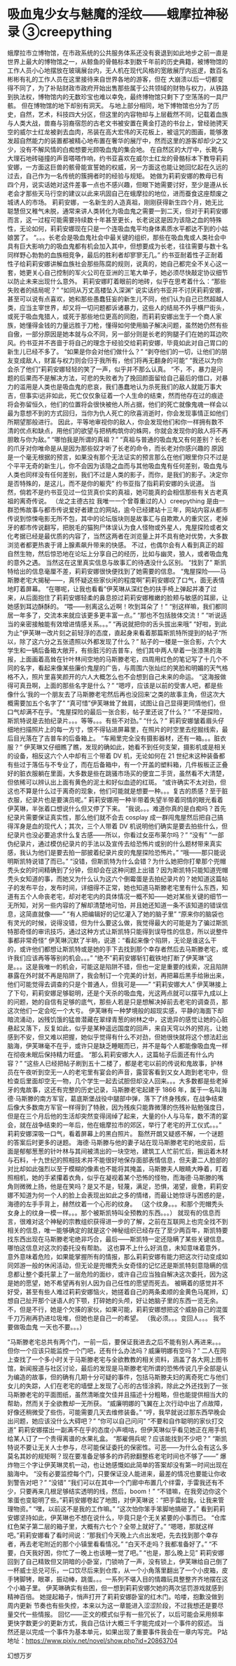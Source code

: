 # 吸血鬼少女与魅魔的淫纹——蛾摩拉神秘录 ③creepything

蛾摩拉市立博物馆，在市政系统的公共服务体系还没有衰退到如此地步之前一直是世界上最大的博物馆之一，从鲸鱼的骨骼标本到数千年前的历史典籍，被博物馆的工作人员小心地摆放在玻璃展台内，无人机在现代风格的宽敞展厅内巡逻，数百名彬彬有礼的工作人员在这里接待来自世界各地的游客，但在 大崩溃以后一切都变得不同了，为了补贴财政市政府开始出售那些属于公共领域的财物与权力，从铁路到执法权，博物馆内的无数珍宝也难以幸免，最终博物馆只剩下了空荡荡的一具尸骸。
但在博物馆的地下却别有洞天。
与地上部分相同，地下博物馆也分为了历史，自然，艺术，科技四大分区，但这里的内容物却与上层截然不同，记载着血族与人类大战，兽裔与羽裔宿怨的古老文书被安置在黄金打造的书台上，曾经驰骋天空的威尔士红龙被剥去血肉，吊装在高大宏伟的天花板上，被诅咒的图画，能够激发超自然能力的装置都被精心地布置在奢华的展厅中，然而这里的游客却却少之又少，没有不解风情的白痴想要光顾吸血鬼的集会地。
在自然区的大厅中，长靴与大理石地砖碰撞的声音嗒嗒作响，约书亚喜欢在威尔士红龙的骨骼标本下教导莉莉安娜，一方面这巨兽的骸骨能宣誓她的权威，另一方面这也能让她回忆起在久远的过去，自己作为一名传统的簇拥者时的经验与规矩。
她做为莉莉安娜的教母已有四个月，说实话她对这件差事一点也不感兴趣，但眼下她需要讨好，至少是遵从长老会才那些天马行空的建议以此来巩固自己在蛾摩拉的地位，进而蚕食这座颓废之城诱人的市场。
莉莉安娜，一名新生的人造真祖，刚刚获得新生四个月，她无比聪慧但又稚气未脱，通常来讲人类转化为吸血鬼之需要一到二天，但对于莉莉安娜而言，这一过程可能需要持续数十年甚至更长，长老说这是因为该隐之血的特殊性，无论如何，莉莉安娜现在只是一个连吸血鬼平均身体素质水平都达不到的小姑娘罢了。
“。。。长老会是吸血鬼社会中最关键的组织，那些在吸血鬼或人类社会中具有巨大影响力的吸血鬼都有机会加入其中，但想要成为长老，往往需要与数十名同样野心勃勃的血族相竞争，最后的胜利者却寥寥无几。”
约书亚耐着性子正耐着性子给莉莉安娜讲解血族社会那些陈腐的规则，说真的，她自己都完全不关心这一套，她更关心自己控制的军火公司在亚洲的三笔大单子，她必须尽快敲定协议细节以防止未来出现什么意外。
莉莉安娜盯着眼前的地砖，似乎在思考着什么：“那些失败者的结局呢？”
“如同从万丈高楼坠入深渊”
说实话约书亚并不讨厌莉莉安娜，甚至可以说有点喜欢，她和那些愚蠢狂妄的新生儿不同，他们认为自己已然超越人类，应当主宰世界，却又将一切问题都诉诸暴力，这些人的结局不外乎横尸街头，或死于吸血鬼猎人，或死于那些地位更高的同胞，而莉莉安娜出生于一个商人家族，她懂得金钱的力量远胜于刀枪，懂得如何使用脑子解决问题，虽然她仍然有些自傲，一部分原因是她本就与众不同，另一部分则是长老的狗腿子们在她的耳边吹风。约书亚并不吝啬于将自己的理念于经验交给莉莉安娜，毕竟如此对自己胃口的新生儿已经不多了。
“如果是你会对他们做什么？”
“剥夺他们的一切，让他们的朋友变成敌人，财富与权力则会归于我所有，他们将再无翻身的可能”
“我还以为你会杀了他们”莉莉安娜轻轻的笑了一声，似乎并不那么认真。
“不，不，暴力是问题的后果而不是解决方法，可悲的失败者为了挽回颜面留给自己最后的借口，对暴力的滥用是人类也是吸血鬼的悲哀，我们愚蠢地认为杀死我们的敌人就能万事大吉，但事实i远非如此，死亡仅仅象征着一个人生命的结束，然而他存在过的痕迹将会弥留恒久，他们的位置将会很快被他人所占据，他们的死亡就像鬼魂一样会以最为意想不到的方式回归，当你为仇人死亡的欣喜消逝时，你会发现事情正如他们所期望那般进行。
因此，平等地审视你的敌人，你会发现他们和你一样拥有数不清的优点和缺点，用他们的欲望与把柄构筑你的蛛网，你就会发现你的敌人将不再胆敢与你为敌。”
“哪怕我是所谓的真祖？”
“真祖与普通的吸血鬼又有何差别？长老的爪牙对你唯命是从是因为那些奴才听了长老的命令，而长老对你感兴趣的 原因是一个毫无根据的预言，如果没有那个无法证实的预言那么在他们眼里你只不过是个平平无奇的新生儿，你不会因为该隐之血而与其他吸血鬼有任何差别，吸血鬼与人类也同样没有任何差别，我们不过是人类的影子，而你，是我们的影子。决定你是否特殊的，是这儿，而不是你的躯壳”
约书亚指了指莉莉安娜的头说道。
当然，倘若不是约书亚见过一位货真价实的真祖，她可能真的会相信那些有关古老真祖的离奇传说。
（龙之主德古拉
我唯一一个曾尊重过的人）creepything 是由一群恐怖故事与都市传说爱好者建立的网站，逾今已经建站十三年，网站内容从都市传说到惊悚电影无所不包，其中的论坛版块则是故事汇与自欺欺人的重灾区，老掉牙的都市传说翻写，把脱毛的猫狗尸体误认为食人怪物或外星人，鬼屋探险或者文化考据已经是最优质的内容了，当然这两者在浏览量上并不具有绝对优势，大多数浏览者都更热衷于肾上腺素飙升带来的快感。
不过，也偶尔会有人看到真正的超自然生物，然后惊恐地在论坛上分享自己的经历，比如与幽灵，狼人，或者吸血鬼的意外之遇。
当然这在这里真实信息与故事汇的待遇没什么区别。
“找到了”
斯凯特给出的信息毫厘不差，莉莉安娜很快便找到了她需要的信息。
“鬼屋探险——马斯滕老宅大揭秘——，真怀疑这些家伙闲的程度啊”莉莉安娜叹了口气，面无表情地盯着屏幕。
“在哪呢，让我也看看”伊芙琳从深红色的扶手椅上弹起并凑了过来，从后面抱住了莉莉安娜轻柔的鼻息掠过莉莉安娜稚嫩的脸颊与敏感的耳廓，让她感到耳边酥酥的。
“喂——别离这么近啊！吹到耳朵了！”
“别这样嘛，我们都同居一年多了，交流本来就应该更多更丰富一点。”
“那也不包括肢体交流！”
“听说适当的亲密接触能有效增进情感关系。。。”
“再说就把你的舌头拔出来哦”
“好啦，到此为止”伊芙琳一改片刻之前轻浮的态度，直起身来看着那篇斯凯特所提到的帖子“所以，除了这六分之五张遗照以外都发现了什么？”
贴子的一楼是一张合影，六个大学生和一辆后备箱大敞开，有些脏污的吉普车，他们其中两人举着一张漆黑的海报，上面画着高耸在针叶林间空地的马斯滕老宅，四周用红色的笔记写了十几个不同的名字，看起来像某些廉价鬼屋的广告，与周围六张灿烂的笑脸和明媚的天气格格不入，照片里喜笑颜开的六人大概怎么也不会想到自己未来的命运。
“这海报做得可真丑啊，上面的那些名字是什么？”
“嗯哼，应该是以前的受害人吧，都是些像什么‘我的一个朋友去了马斯滕老宅然后再也没回来’之类的故事主角，但这次大概需要加五个名字了”
“真可惜”伊芙琳耸了耸肩，试图让自己显得更同情他们，但口气却满不在乎。“鬼屋探险的最后一张合影，帖子里还说了什么？”
“不是探险，斯凯特说是去拍纪录片。。。等等。。。有些不对劲。”
“什么？”
莉莉安娜皱着眉头仔细地扫描照片上的每一方寸，恨不得钻进屏幕里，在照片的时空里去挖掘线索，最后目光落在了吉普车的后备箱上。
“车厢里完全没有摄影器材，还有一箱。。。脏衣服？”
伊芙琳又仔细瞧了瞧，发现的确如此，她看不到任何支架，摄影机或是相关的设备，相反这六个人中却有三个带着 DV 机，无论如何在 21 世纪末这种装备都有些过于落伍与不专业了，而在后备箱中，有一个开盖的塑料箱，几件板板正正叠好的脏衣服躺在里面，大多数是些在跳骚市场买的便宜二手货，虽然看不大清楚，但依稀可以辨认出上面有黄色的泥土和好似血迹的红斑。
“或许确实不太对劲，但这也不算是什么过于离奇的现象，他们可能就是想要一种。。。复古的质感？至于脏衣服，纪录片也是要演员呢。”
莉莉安娜用一种半带着失望半带着同情的眼光看着伊芙琳，半张着口想说什么但又停了下来。
”我说。。。难道你真的是白痴吗？首先纪录片需要保证真实性，那么他们就不会去 cosplay 成一群闯鬼屋然后把自己搞得浑身是血的现代人；其次，三个人带着 DV 机说明他们确实是要去拍些什么，但纪录片也没必要追求什么复古感——所以，你看过女巫布莱尔吗？”
“没有”
“一部伪纪录片，通过模仿纪录片的手法以及宣传去给恐怖片或别的什么题材带来真实感，我认为他们是要去拍一部披着纪录片皮的鬼屋探险恐怖片。”
“哦——那只能说明斯凯特说错了而已。”
“没错，但斯凯特为什么会错？为什么她把你打晕那个兜帽秃头女的时间精确到了分钟，但却会在这种问题上出错？因为斯凯特只能知道兜帽秃头女知道的事，而她又为什么认为这六个倒霉蛋是去拍纪录片的？她知道这篇帖子的发布平台，发布时间，详细得不正常，她也知道马斯滕老宅里有什么东西，知道有五个人命丧老宅，却对老宅内的具体情况一概不知——她对某些关键的细节一无所知，对另一些内容的了解却清楚地可怕，并且她还知道一条不该知道的错误信息，这简直就像——”
“有人把编辑好的记忆灌入了她的脑子里”
“原来你的脑袋也有灵光的时候，说得没错，但为什么要这么做，我觉得最大的可能是为了骗过斯凯特那奇怪的审讯技巧，通过这种方式让斯凯特只能得到误导性的信息，所以说整件事都非常奇怪”
伊芙琳沉默了半晌，说道：“看起来像个陷阱，无论是谁这么干的，或许他们都想让斯凯特或是她的手下去找到那个幸存者然后去马斯滕老宅，或许我们应该再等等别的机会。。。”
“绝不”莉莉安娜斩钉截铁地打断了伊芙琳“这是。。。这是我唯一的机会，可能这是陷阱不错，但也一定是重要的线索，况且陷阱暴露在外时就不再是陷阱了，我会制订一个完美的计划，再把幕后黑手给揪出来，他们可能觉得去调查的只是个普通人，但我可是——”
“莉莉安娜大人”
伊芙琳接上了下句，莉莉安娜足够聪明，还是个天杀的吸血鬼，光这两点就可以摆平九成以上的问题，她的自信有足够的底气，那些人若是只是想解决掉前去老宅的调查员，那这次他们一定会吃一个大亏。
伊芙琳有一种梦境般的超现实感，平静的海面下却暗流涌动，凶残饥饿的猛兽潜藏在翠绿青葱的树林之中，这诡异的感觉让她的心脏悬起又落下，反复如此，似乎是某种遥远国度的回声，来自天穹以外的预兆，让她感到不安，但又难以把握，她似乎觉得有什么不对劲，但她很快就将这个想法赶出脑海，伊芙琳毫不在乎，或许只是缺乏睡眠而已，并不是每个人都能像吸血鬼一样在彻夜未眠后保持精力旺盛。
“那么莉莉安娜大人，这篇帖子后面还有什么内容？”
“这些人已经把帖子刷到五十二楼了，都是老宅以前的传说和鬼故事，护林员在午夜听到空无一人的老宅里有宴会的声音，露营客看到又女人跑到老宅中，但检查后里面却空无一物，几个学生一起去试胆但却没人回来。。。大多数都是些老掉牙的鬼故事，这还有完整的历史记录，马斯滕老宅起建于 1866 年，属于一名叫海德·马斯滕的南方军官，葛底斯堡战役中腿部中弹，落下了终身残疾，在战争结束后像大多数南方军官一样得到了特赦，因为残疾只能靠微薄的伤残补贴勉强度日，但是在三个月后他的生活却突然变得阔绰了起来，大量的仆人与马车，数不清的宴会，就在战争结束的一年后，他在蛾摩拉市的郊区，举行了老宅的开工仪式。。。”
莉莉安娜深吸一口气，看着屏幕上的黑白照片。
豁然开朗又疑惑不解，一个谜题的答案后时更多的谜题。
海德·马斯滕与他的妻子站在现马斯滕老宅的地皮前，后面是郁郁葱葱的针叶林与其间被清出的一块空地，建筑工人忙前忙后，搬运着木材与石料，十九世纪的照相技术并不能很好地保存面部表情信息，但夫妻二人脸部的对比却如此强烈以至于模糊的像素也不能将其掩盖，马斯滕夫人眼睛大睁着，盯着照相机，她的手紧攥着衣角，似乎在凝视着某个恐怖的怪物，而海德·马斯滕的嘴角则微微上扬，他是在笑吗？是又不是，轻蔑，满足，恐惧，渴望，疲惫，莉莉安娜不知道为何一个人的脸上会表现出如此之多的情绪，而最让她惊讶与困惑的是，海德的左手手背上，赫然纹着一个心形的纹身。
（这个纹身。。。和那个兜帽秃头女身上的纹身一模一样。。。那个被斯凯特叫全预教的东西。。。）
就现有的信息而言，很难对这个神秘的宗教组织获得进一步的了解，之前在互联网上也完全找不到相关的信息，唯一能够确定的就是这个神秘组织已经存在了至少两百年，斯凯特要找东西出现在马斯滕老宅绝非巧合，最后——斯凯特一定还隐瞒了某些关键信息。
哪怕这信息对这次的委托没有帮助。
这也算不上什么好消息，未知意味着意外，意外意味着危险，如果能掌握所有的情报，那么莉莉安娜有能力把这次行动变成如同郊游一般的休闲活动，但无论是兜帽秃头女奇怪的记忆还是斯凯特刻意隐瞒的信息都让整个委托蒙上了一层危险的面纱，或许自己应当独自解决这次委托，因为这是她的愿望，她不希望再有别人因为自己任性的愿望而死去。
被瞒着的感觉并不好受，甚至有些人难过莉莉安娜恼火，她搓着自己的两条柔顺的金黄色马尾辫，幻想自己扯开那个谜语人的下颚，打碎她的头颅，好让她脑子里的东西一览无余。
不，但是不行，她是个欠揍的家伙，如果可能，莉莉安娜想把这个威胁自己的混蛋千刀万剐再扔进垃圾堆，但她也是自己一的希望。
（我必须。。。变回人。。。
我不要做吸血鬼
一天也不要。。。）

“马斯滕老宅总共有两个门，一前一后，要保证我进去之后不能有别人再进来。。。但你一个应该只能监控一个门吧，还有什么办法吗？威廉明娜有空吗？”
二人在网上查找了一个多小时关于马斯滕老宅与全欲教教的相关资料，涵盖了各大网上图书馆，新闻报道与社区讨论，最后的发现是马斯滕老宅所谓的恐怖传说几乎全部是认为编造的故事，但的确有几期十分可疑的事件，包括马斯滕夫妇的离奇死亡与他们女儿的失踪，人们在老宅的墙壁上发现了心形的古怪涂鸦，除此之外还找到了一张马斯滕老宅的平面图纸，虽然清晰度欠佳并且描述十分粗略，但也能提供相当大的帮助，然而关于全欲教却一无所获。
“威廉明娜的飞翼在上次行动中出了点故障，好像还稍微受了些伤，可能需要几天去维修装备。”
“哼，我早就说过那东西早晚会出问题，她应该没什么大碍吧？”
“你可以自己问问”
“不要和自作聪明的家伙打交道”
莉莉安娜摆出一副满不在乎的态度小声嘀咕，但伊芙琳似乎看见她正在用手机给某人订了一个贵得离谱的水果礼盒。
“那雇佣兵呢？应该能找到不少吧？”
“斯凯特说不要让无关人士参与，尽可能保证委托的保密性。可恶——为什么会有这么多莫名其妙的规矩啊？现在要准备足够多的炸药掀翻整栋老宅时间也不够了——”
爆炸物三个字让伊芙琳灵机一动，也让她感慨如此简单的答案却没有第一时间出现在脑海中。
“没有必要监控每个门，只要保证没人能进来，最差的情况也要能让你收到警告对吧？”
“没错”
“我们可以在其中一个门廊中布置几个绊雷，手雷我还有不少，只要再来几根足够结实透明的线，然后，boom！”
“不错嘛，在我旁边你这个笨蛋也变聪明了些。”莉莉安娜卷起了地图，对伊芙琳说：“把手雷给我，让我来管理物资。”
“嘿，以前这不是我的工作嘛。”
“这次怕你笨手笨脚地搞砸了。”
看到莉莉安娜坚持如此，伊芙琳也不想在说什么，毕竟只是个无关紧要的小事而已。
“仓库红色架子第二层的箱子里，大概有六七个？全带上就好了。”
“嗯嗯，那就这样吧。”莉莉安娜看了看时间说：“那我们今天晚上六点出发吧，先去找到那个幸存者，再去老宅附近的那个小镇里看看情况。”
“白天不走吗？我都准备好了。”
“不要，白天我好困，你忙了一晚上也该睡一觉了吧。”
“也是，那么晚上见”
莉莉安娜回到了自己精致但又阴暗的小卧室，门锁响了一声，没有锁上，伊芙琳给自己倒了一杯威士忌兑可乐，一口饮尽后来到仓库，从一个小角落里翻出了一个小皮箱，皮手铐脚铐，眼罩，振动棒，跳蛋。。。一系列不堪入目的情趣玩具整整齐齐地摆在这个小箱子里。
伊芙琳确实有些困，但一想到莉莉安娜欠她的两次惩罚游戏就感到精神百倍。
她提起箱子，悄声打开了莉莉安娜卧室的红木门。哈喽，抱歉没做到周内更新
节奏也有些失控，本来以为这一章能进入涩涩阶段，不过我想还是要尽量交代一些情报。
回忆——正文的模式似乎有一些冗长了，以后可能会采用频率更快字数更少的更新方式，我自己估计大概三千字能完成对一个事件的叙述。
当然还是以完成一个事件为基本单元，如果出现了重要事件我会在一章内写完。
P站地址：https://www.pixiv.net/novel/show.php?id=20863704

幻想万岁